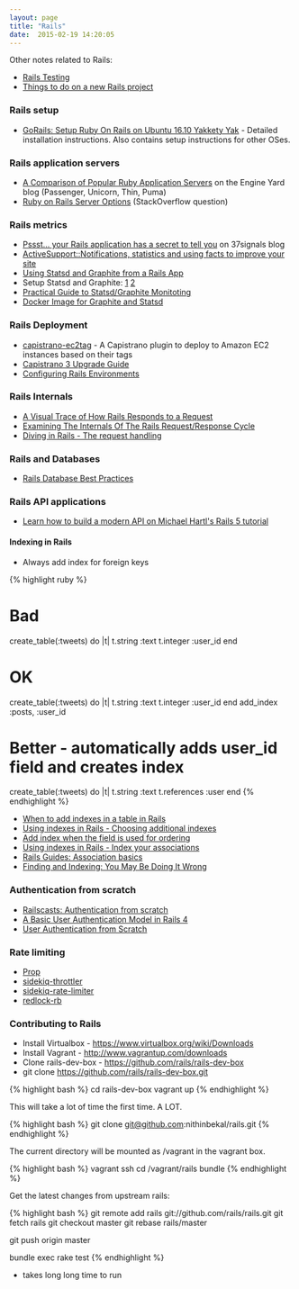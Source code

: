 ```yaml
---
layout: page
title: "Rails"
date:  2015-02-19 14:20:05
---
```


Other notes related to Rails:

- [Rails Testing](/notes/rails-testing/)
- [Things to do on a new Rails project](/notes/rails-new/)

### Rails setup

- [GoRails: Setup Ruby On Rails on Ubuntu 16.10 Yakkety Yak](https://gorails.com/setup/ubuntu/16.10) - Detailed installation instructions. Also contains setup instructions for other OSes.

### Rails application servers

* [A Comparison of Popular Ruby Application Servers](https://blog.engineyard.com/2014/ruby-app-server-arena-pt1)
  on the Engine Yard blog (Passenger, Unicorn, Thin, Puma)
* [Ruby on Rails Server Options](http://stackoverflow.com/questions/4113299/ruby-on-rails-server-options/4113570#4113570)
  (StackOverflow question)

### Rails metrics

* [Pssst... your Rails application has a secret to tell you](http://signalvnoise.com/posts/3091-pssst-your-rails-application-has-a-secret-to-tell-you) on 37signals blog
* [ActiveSupport::Notifications, statistics and using facts to improve your site](http://www.reinteractive.net/posts/141-activesupport-notifications-statistics-and-using-facts-to-improve-your-site)
* [Using Statsd and Graphite from a Rails App](http://www.spacevatican.org/2012/9/18/using-statsd-and-graphite-from-a-rails-app/)
* Setup Statsd and Graphite: [1](http://www.kinvey.com/blog/89/how-to-set-up-metric-collection-using-graphite-and-statsd-on-ubuntu-1204-lts) [2](http://the.randomengineer.com/2014/05/04/monitor-application-events-in-real-time/)
* [Practical Guide to Statsd/Graphite Monitoting](http://matt.aimonetti.net/posts/2013/06/26/practical-guide-to-graphite-monitoring/)
* [Docker Image for Graphite and Statsd](https://github.com/hopsoft/docker-graphite-statsd)

### Rails Deployment

* [capistrano-ec2tag](https://github.com/douglasjarquin/capistrano-ec2tag) - A Capistrano plugin to deploy to Amazon EC2 instances based on their tags
* [Capistrano 3 Upgrade Guide](https://semaphoreapp.com/blog/2013/11/26/capistrano-3-upgrade-guide.html)
* [Configuring Rails Environments](http://eng.joingrouper.com/blog/2014/09/02/configuring-rails-environments/)

### Rails Internals

- [A Visual Trace of How Rails Responds to a Request](https://rails-trace.chriszetter.com/)
- [Examining The Internals Of The Rails Request/Response Cycle](http://www.rubypigeon.com/posts/examining-internals-of-rails-request-response-cycle/)
- [Diving in Rails - The request handling](http://blog.siami.fr/diving-in-rails-the-request-handling)

### Rails and Databases

- [Rails Database Best Practices](http://blog.carbonfive.com/2016/11/16/rails-database-best-practices/)

### Rails API applications

- [Learn how to build a modern API on Michael Hartl's Rails 5 tutorial](https://github.com/vasilakisfil/rails5_api_tutorial)

#### Indexing in Rails

* Always add index for foreign keys

{% highlight ruby %}
# Bad
create_table(:tweets) do |t|
  t.string  :text
  t.integer :user_id
end

# OK
create_table(:tweets) do |t|
  t.string  :text
  t.integer :user_id
end
add_index :posts, :user_id

# Better - automatically adds user_id field and creates index
create_table(:tweets) do |t|
  t.string     :text
  t.references :user
end
{% endhighlight %}

* [When to add indexes in a table in Rails](http://stackoverflow.com/questions/3658859/when-to-add-what-indexes-in-a-table-in-rails)
* [Using indexes in Rails - Choosing additional indexes](https://tomafro.net/2009/08/using-indexes-in-rails-choosing-additional-indexes)
* [Add index when the field is used for ordering](http://stackoverflow.com/questions/4445507/rails-created-at-when-user-for-ordering-should-you-add-an-index-to-the-table)
* [Using indexes in Rails - Index your associations](https://tomafro.net/2009/08/using-indexes-in-rails-index-your-associations)
* [Rails Guides: Association basics](http://edgeguides.rubyonrails.org/association_basics.html)
* [Finding and Indexing: You May Be Doing It Wrong](https://railsmachine.com/articles/2012/05/22/finding-and-indexing-you-may-be-doing-it-wrong/)

### Authentication from scratch

- [Railscasts: Authentication from scratch](http://railscasts.com/episodes/250-authentication-from-scratch?view=asciicast)
- [A Basic User Authentication Model in Rails 4](http://nycda.com/blog/basic-user-authentication-model-in-rails-4/)
- [User Authentication from Scratch](http://www.emilyplatzer.io/2014/06/29/user-authentication.html)

### Rate limiting

- [Prop](https://github.com/zendesk/prop)
- [sidekiq-throttler](https://github.com/gevans/sidekiq-throttler)
- [sidekiq-rate-limiter](https://github.com/enova/sidekiq-rate-limiter)
- [redlock-rb](https://github.com/leandromoreira/redlock-rb)

### Contributing to Rails

- Install Virtualbox - https://www.virtualbox.org/wiki/Downloads
- Install Vagrant - http://www.vagrantup.com/downloads
- Clone rails-dev-box - https://github.com/rails/rails-dev-box
- git clone https://github.com/rails/rails-dev-box.git

{% highlight bash %}
cd rails-dev-box
vagrant up
{% endhighlight %}

This will take a lot of time the first time. A LOT.

{% highlight bash %}
git clone git@github.com:nithinbekal/rails.git
{% endhighlight %}

The current directory will be mounted as /vagrant in the vagrant box.

{% highlight bash %}
vagrant ssh
cd /vagrant/rails
bundle
{% endhighlight %}

Get the latest changes from upstream rails:

{% highlight bash %}
git remote add rails git://github.com/rails/rails.git
git fetch rails
git checkout master
git rebase rails/master

git push origin master

bundle exec rake test
{% endhighlight %}

- takes long long time to run

